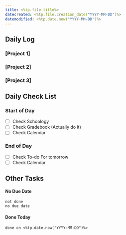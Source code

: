 ```yaml
---
title: <%tp.file.title%>
datecreated: <%tp.file.creation_date("YYYY-MM-DD")%>
datemodified: <%tp.date.now("YYYY-MM-DD")%>
---
```


## Daily Log

### [Project 1]


### [Project 2]


### [Project 3]

## Daily Check List

### Start of Day

- [ ] Check Schoology
- [ ] Check Gradebook (Actually do it)
- [ ] Check Calendar

### End of Day

- [ ] Check To-do For tomorrow
- [ ] Check Calendar

## Other Tasks

#### No Due Date

```tasks
not done
no due date
```

#### Done Today

```tasks
done on <%tp.date.now("YYYY-MM-DD")%>
```